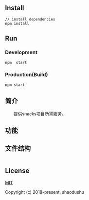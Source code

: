 
## Install
```bush
// install dependencies
npm install
```
## Run
### Development
```bush
npm  start
```
### Production(Build)
```bush
npm start
```

## 简介
&emsp;&emsp;提供snacks项目所需服务。

## 功能



## 文件结构
```shell

```

## License
[MIT](http://opensource.org/licenses/MIT)

Copyright (c) 2018-present, shaodushu
